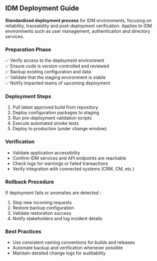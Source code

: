## IDM Deployment Guide

**Standardized deployment process** for IDM environments, focusing on reliability, traceability and post-deployment verification.
Applies to IDM environments such as user management, authentication and directory services.

### Preparation Phase
✅ Verify access to the deployment environment  
✅ Ensure code is version-controlled and reviewed  
✅ Backup existing configuration and data  
✅ Validate that the staging environment is stable  
✅ Notify impacted teams of upcoming deployment  

### Deployment Steps
1. Pull latest approved build from repository  
2. Deploy configuration packages to staging  
3. Run pre-deployment validation scripts  
4. Execute automated smoke tests  
5. Deploy to production (under change window)  

### Verification
- Validate application accessibility  
- Confirm IDM services and API endpoints are reachable  
- Check logs for warnings or failed transactions  
- Verify integration with connected systems (CRM, CM, etc.)

### Rollback Procedure
If deployment fails or anomalies are detected :
1. Stop new incoming requests  
2. Restore backup configuration  
3. Validate restoration success  
4. Notify stakeholders and log incident details  

### Best Practices
- Use consistent naming conventions for builds and releases  
- Automate backup and verification whenever possible  
- Maintain detailed change logs for auditability

  
